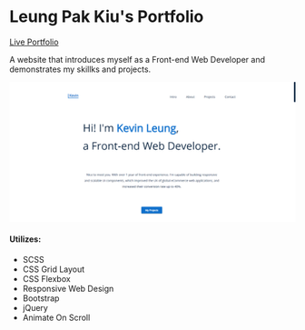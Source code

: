 # Leung Pak Kiu's Portfolio
[Live Portfolio](https://hkkevin.github.io/)

A website that introduces myself as a Front-end Web Developer and demonstrates my skillks and projects.

![Screenshot of my portfolio](https://raw.githubusercontent.com/hkKevin/hkKevin.github.io/master/images/projects/portfolio/portfolio-landing-page.png)

#### Utilizes:
* SCSS
* CSS Grid Layout
* CSS Flexbox
* Responsive Web Design
* Bootstrap
* jQuery
* Animate On Scroll
